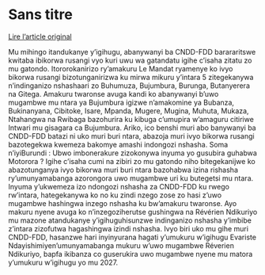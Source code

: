 # Sans titre

[Lire l’article original](https://lemandat.org/kir/blog/2023/10/06/burundi-abagumyabanga-ba-cndd-fdd-buca-bahabwa-indongozi-nshasha/)

Mu mihingo itandukanye y’igihugu, abanywanyi ba CNDD-FDD barararitswe kwitaba ibikorwa rusangi vyo kuri uwu wa gatandatu igihe c’isaha zitatu zo mu gatondo. Itororokanirizo ry’amakuru Le Mandat ryamenye ko ivyo bikorwa rusangi bizotunganirizwa ku mirwa mikuru y’intara 5 zitegekanywa n’indinganizo nshashaari zo Buhumuza, Bujumbura, Burunga, Butanyerera na Gitega. Amakuru twaronse avuga kandi ko abanywanyi b’uwo mugambwe mu ntara ya Bujumbura igizwe n’amakomine ya Bubanza, Bukinanyana, Cibitoke, Isare, Mpanda, Mugere, Mugina, Muhuta, Mukaza, Ntahangwa na Rwibaga bazohurira ku kibuga c’umupira w’amaguru citiriwe Intwari mu gisagara ca Bujumbura.
Ariko, ico benshi muri abo banywanyi ba CNDD-FDD batazi ni uko muri buri ntara, abazoja muri ivyo bikorwa rusangi bazotegekwa kwemeza bakomye amashi indongozi nshasha.
Soma n’iyiBurundi : Ubwo imbonerakure zizokonywa inyuma yo gusubira guhabwa Motorora ?
Igihe c’isaha cumi na zibiri zo mu gatondo niho bitegekanijwe ko abazotunganya ivyo bikorwa muri buri ntara bazohabwa izina rishasha ry’umunyamabanga azorongora uwo mugambwe uri ku butegetsi mu ntara.
Inyuma y’ukwemeza izo ndongozi nshasha za CNDD-FDD ku rwego rw’intara, hategekanywa ko no ku zindi nzego zose zo hasi z’uwo mugambwe hashingwa inzego nshasha ku bw’amakuru twaronse. Ayo makuru nyene avuga ko n’inzegoziherutse gushingwa na Révérien Ndikuriyo mu mazone atandukanye y’igihuguhisunzwe indinganizo nshasha y’imbibe z’intara zizofutwa hagashingwa izindi nshasha.
Ivyo biri uko mu gihe muri CNDD-FDD, hasanzwe hari inyinyurana hagati y’umukuru w’igihugu Evariste Ndayishimiyen’umunyamabanga mukuru w’uwo mugambwe Réverien Ndikuriyo, bapfa ikibanza co guserukira uwo mugambwe nyene mu matora y’umukuru w’igihugu yo mu 2027.